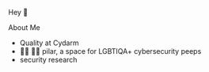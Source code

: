 Hey 👋

About Me

- Quality at Cydarm
- 🏳️‍⚧️ 🏳️‍🌈 pilar, a space for LGBTIQA+ cybersecurity peeps
- security research




